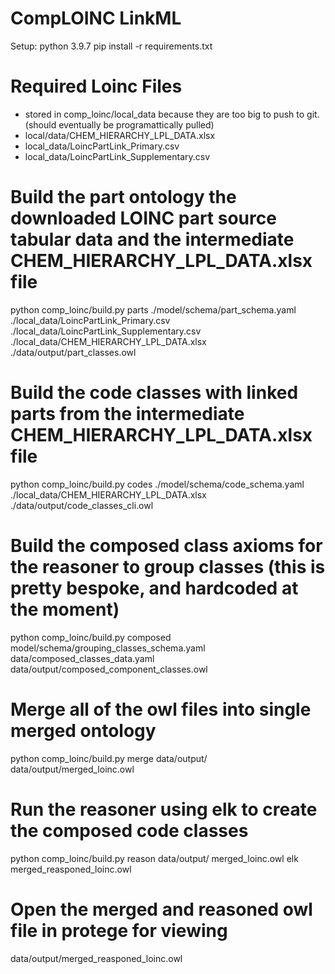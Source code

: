 # CompLOINC LinkML

Setup:
python 3.9.7
pip install -r requirements.txt

# Required Loinc Files
- stored in comp_loinc/local_data because they are too big to push to git. (should eventually be programattically pulled)
- local/data/CHEM_HIERARCHY_LPL_DATA.xlsx
- local_data/LoincPartLink_Primary.csv
- local_data/LoincPartLink_Supplementary.csv



# Build the part ontology the downloaded LOINC part source tabular data and the intermediate CHEM_HIERARCHY_LPL_DATA.xlsx file
python comp_loinc/build.py parts  ./model/schema/part_schema.yaml ./local_data/LoincPartLink_Primary.csv ./local_data/LoincPartLink_Supplementary.csv ./local_data/CHEM_HIERARCHY_LPL_DATA.xlsx ./data/output/part_classes.owl

# Build the code classes with linked parts from  the intermediate CHEM_HIERARCHY_LPL_DATA.xlsx file
python comp_loinc/build.py codes ./model/schema/code_schema.yaml ./local_data/CHEM_HIERARCHY_LPL_DATA.xlsx ./data/output/code_classes_cli.owl

# Build the composed class axioms for the reasoner to group classes (this is pretty bespoke, and hardcoded at the moment)
python comp_loinc/build.py composed model/schema/grouping_classes_schema.yaml data/composed_classes_data.yaml data/output/composed_component_classes.owl

# Merge all of the owl files into single merged ontology
python comp_loinc/build.py merge data/output/ data/output/merged_loinc.owl

# Run the reasoner using elk to create the composed code classes
python comp_loinc/build.py reason data/output/ merged_loinc.owl elk merged_reasponed_loinc.owl

# Open the merged and reasoned owl file in protege for viewing
data/output/merged_reasponed_loinc.owl